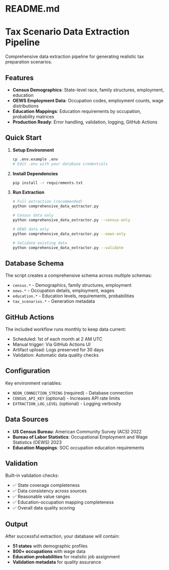 # README.md

# Tax Scenario Data Extraction Pipeline

Comprehensive data extraction pipeline for generating realistic tax preparation scenarios.

## Features

- **Census Demographics**: State-level race, family structures, employment, education
- **OEWS Employment Data**: Occupation codes, employment counts, wage distributions
- **Education Mappings**: Education requirements by occupation, probability matrices
- **Production Ready**: Error handling, validation, logging, GitHub Actions

## Quick Start

1. **Setup Environment**
   ```bash
   cp .env.example .env
   # Edit .env with your database credentials
   ```

2. **Install Dependencies**
   ```bash
   pip install -r requirements.txt
   ```

3. **Run Extraction**
   ```bash
   # Full extraction (recommended)
   python comprehensive_data_extractor.py
   
   # Census data only
   python comprehensive_data_extractor.py --census-only
   
   # OEWS data only  
   python comprehensive_data_extractor.py --oews-only
   
   # Validate existing data
   python comprehensive_data_extractor.py --validate
   ```

## Database Schema

The script creates a comprehensive schema across multiple schemas:

- `census.*` - Demographics, family structures, employment
- `oews.*` - Occupation details, employment, wages  
- `education.*` - Education levels, requirements, probabilities
- `tax_scenarios.*` - Generation metadata

## GitHub Actions

The included workflow runs monthly to keep data current:

- Scheduled: 1st of each month at 2 AM UTC
- Manual trigger: Via GitHub Actions UI
- Artifact upload: Logs preserved for 30 days
- Validation: Automatic data quality checks

## Configuration

Key environment variables:

- `NEON_CONNECTION_STRING` (required) - Database connection
- `CENSUS_API_KEY` (optional) - Increases API rate limits
- `EXTRACTION_LOG_LEVEL` (optional) - Logging verbosity

## Data Sources

- **US Census Bureau**: American Community Survey (ACS) 2022
- **Bureau of Labor Statistics**: Occupational Employment and Wage Statistics (OEWS) 2023
- **Education Mappings**: SOC occupation education requirements

## Validation

Built-in validation checks:

- ✅ State coverage completeness
- ✅ Data consistency across sources  
- ✅ Reasonable value ranges
- ✅ Education-occupation mapping completeness
- ✅ Overall data quality scoring

## Output

After successful extraction, your database will contain:

- **51 states** with demographic profiles
- **800+ occupations** with wage data
- **Education probabilities** for realistic job assignment
- **Validation metadata** for quality assurance